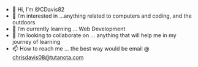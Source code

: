 - 👋 Hi, I’m @CDavis82
- 👀 I’m interested in ...anything related to computers and coding, and the outdoors
- 🌱 I’m currently learning ... Web Development
- 💞️ I’m looking to collaborate on ... anything that will help me in my journey of learning
- 📫 How to reach me ... the best way would be email @ chrisdavis08@tutanota.com

<!---
CDavis82/CDavis82 is a ✨ special ✨ repository because its `README.md` (this file) appears on your GitHub profile.
You can click the Preview link to take a look at your changes.
--->

